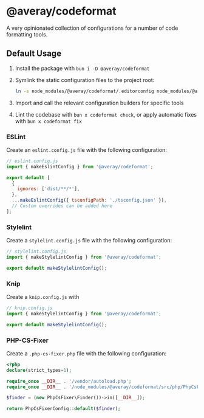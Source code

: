 # @averay/codeformat

A very opinionated collection of configurations for a number of code formatting tools.

## Default Usage

1. Install the package with `bun i -D @averay/codeformat`

2. Symlink the static configuration files to the project root:

   ```sh
   ln -s node_modules/@averay/codeformat/.editorconfig node_modules/@averay/codeformat/.prettierrc.json ./
   ```

3. Import and call the relevant configuration builders for specific tools

4. Lint the codebase with `bun x codeformat check`, or apply automatic fixes with `bun x codeformat fix`

### ESLint

Create an `eslint.config.js` file with the following configuration:

```js
// eslint.config.js
import { makeEslintConfig } from '@averay/codeformat';

export default [
  {
    ignores: ['dist/**/*'],
  },
  ...makeEslintConfig({ tsconfigPath: './tsconfig.json' }),
  // Custom overrides can be added here
];
```

### Stylelint

Create a `stylelint.config.js` file with the following configuration:

```js
// stylelint.config.js
import { makeStylelintConfig } from '@averay/codeformat';

export default makeStylelintConfig();
```

### Knip

Create a `knip.config.js` with

```js
// knip.config.js
import { makeStylelintConfig } from '@averay/codeformat';

export default makeStylelintConfig();
```

### PHP-CS-Fixer

Create a `.php-cs-fixer.php` file with the following configuration:

```php
<?php
declare(strict_types=1);

require_once __DIR__ . '/vendor/autoload.php';
require_once __DIR__ . '/node_modules/@averay/codeformat/src/php/PhpCsFixerConfig.php';

$finder = (new PhpCsFixer\Finder())->in([__DIR__]);

return PhpCsFixerConfig::default($finder);
```
